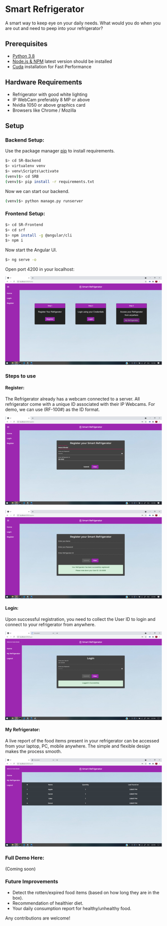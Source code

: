 # Smart Refrigerator

A smart way to keep eye on your daily needs. What would you do when you are out and need to peep into your refrigerator?

## Prerequisites

* [Python 3.8](https://www.python.org/downloads/release/python-380/) 
* [Node.js & NPM](https://www.npmjs.com/package/download) latest version should be installed
* [Cuda](https://towardsdatascience.com/installing-tensorflow-with-cuda-cudnn-and-gpu-support-on-windows-10-60693e46e781) installation for Fast Performance


## Hardware Requirements

* Refrigerator with good white lighting
* IP WebCam preferably 8 MP or above
* Nvidia 1050 or above graphics card
* Browsers like Chrome / Mozilla

## Setup

### Backend Setup:

Use the package manager [pip](https://pip.pypa.io/en/stable/) to install requirements.

```bash
$> cd SR-Backend
$> virtualenv venv
$> venv\Scripts\activate
(venv)$> cd SRB
(venv)$> pip install -r requirements.txt
```
Now we can start our backend.

```bash
(venv)$> python manage.py runserver
```
### Frontend Setup:
```bash
$> cd SR-Frontend
$> cd srf
$> npm install -g @angular/cli
$> npm i
```
Now start the Angular UI.
```bash
$> ng serve -o
```
Open port 4200 in your localhost:

![Main Screen](https://github.com/mukulbindal/imagesForReadme/blob/main/SRF-home.png?raw=true)

### Steps to use

#### Register:

The Refrigerator already has a webcam connected to a server. All refrigerator come with a unique ID associated with their IP Webcams. For demo, we can use (RF-100#) as the ID format.

![Register](https://github.com/mukulbindal/imagesForReadme/blob/main/Register.png?raw=true)

![Register](https://github.com/mukulbindal/imagesForReadme/blob/main/register-success.png?raw=true)
#### Login:
Upon successful registration, you need to collect the User ID to login and connect to your refrigerator from anywhere.

![Login](https://github.com/mukulbindal/imagesForReadme/blob/main/loginsuccess.png?raw=true)
#### My Refrigerator:
A live report of the food items present in your refrigerator can be accessed from your laptop, PC, mobile anywhere. The simple and flexible design makes the process smooth.

![Live Detection](https://github.com/mukulbindal/imagesForReadme/blob/main/smart-ref-live.png?raw=true)
### Full Demo Here:
(Coming soon)
### Future Improvements

* Detect the rotten/expired food items (based on how long they are in the box).
* Recommendation of healthier diet.
* Your daily consumption report for healthy/unhealthy food.

Any contributions are welcome!